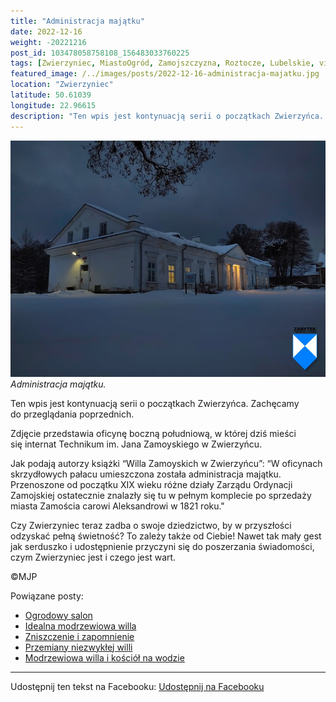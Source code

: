 ```yaml
---
title: "Administracja majątku"
date: 2022-12-16
weight: -20221216
post_id: 103478058758108_156483033760225
tags: [Zwierzyniec, MiastoOgród, Zamojszczyzna, Roztocze, Lubelskie, villarestituta, turystyka, dziedzictwo, zabytki, krajobrazy]
featured_image: /../images/posts/2022-12-16-administracja-majatku.jpg
location: "Zwierzyniec"
latitude: 50.61039
longitude: 22.96615
description: "Ten wpis jest kontynuacją serii o początkach Zwierzyńca. Zachęcamy do przeglądania poprzednich...."
---
```


![Administracja majątku.](/images/posts/2022-12-16-administracja-majatku.jpg)
*Administracja majątku.*

Ten wpis jest kontynuacją serii o początkach Zwierzyńca. Zachęcamy do przeglądania poprzednich.

Zdjęcie przedstawia oficynę boczną południową, w której dziś mieści się internat Technikum im. Jana Zamoyskiego w Zwierzyńcu.

Jak podają autorzy książki “Willa Zamoyskich w Zwierzyńcu”:
“W oficynach skrzydłowych pałacu umieszczona została administracja majątku. Przenoszone od początku XIX wieku różne działy Zarządu Ordynacji Zamojskiej ostatecznie znalazły się tu w pełnym komplecie po sprzedaży miasta Zamościa carowi Aleksandrowi w 1821 roku."

Czy Zwierzyniec teraz zadba o swoje dziedzictwo, by w przyszłości odzyskać pełną świetność?
To zależy także od Ciebie!
Nawet tak mały gest jak serduszko i udostępnienie przyczyni się do poszerzania świadomości, czym Zwierzyniec jest i czego jest wart.



©MJP

Powiązane posty:
- [Ogrodowy salon](/posts/ogrodowy-salon)
- [Idealna modrzewiowa willa](/posts/idealna-modrzewiowa-willa)
- [Zniszczenie i zapomnienie](/posts/zniszczenie-i-zapomnienie)
- [Przemiany niezwykłej willi](/posts/przemiany-niezwyklej-willi)
- [Modrzewiowa willa i kościół na wodzie](/posts/modrzewiowa-willa-i-kosciol-na-wodzie)


---

Udostępnij ten tekst na Facebooku:
[Udostępnij na Facebooku](https://www.facebook.com/sharer/sharer.php?u=https://stowarzyszeniewachniewskiej.pl/posts/administracja-majatku)

<script type="application/ld+json">
{
  "@context": "https://schema.org",
  "@type": "BlogPosting",
  "headline": "Administracja majątku",
  "datePublished": "2022-12-16",
  "dateModified": "2022-12-16",
  "author": {
    "@type": "Person",
    "name": "Michał Jan Patyk"
  },
  "publisher": {
    "@type": "Organization",
    "name": "Stowarzyszenie im. Aleksandry Wachniewskiej",
    "logo": {
      "@type": "ImageObject",
      "url": "https://stowarzyszeniewachniewskiej.pl/images/logo/logo.svg"
    }
  },
  "mainEntityOfPage": {
    "@type": "WebPage",
    "@id": "https://stowarzyszeniewachniewskiej.pl/posts/administracja-majatku"
  },
  "image": {
    "@type": "ImageObject",
    "url": "https://stowarzyszeniewachniewskiej.pl//images/posts/2022-12-16-administracja-majatku.jpg"
  },
  "articleSection": "Dziedzictwo Kulturowe i Zabytki",
  "keywords": "[Zwierzyniec, MiastoOgród, Zamojszczyzna, Roztocze, Lubelskie, villarestituta, turystyka, dziedzictwo, zabytki, krajobrazy]",
  "wordCount": 110,
  "articleBody": "Ten wpis jest kontynuacją serii o początkach Zwierzyńca. Zachęcamy do przeglądania poprzednich.\n\nZdjęcie przedstawia oficynę boczną południową, w której dziś mieści się internat Technikum im. Jana Zamoyskiego w Zwierzyńcu.\n\nJak podają autorzy książki “Willa Zamoyskich w Zwierzyńcu”:\n“W oficynach skrzydłowych pałacu umieszczona została administracja majątku. Przenoszone od początku XIX wieku różne działy Zarządu Ordynacji Zamojskiej ostatecznie znalazły się tu w pełnym komplecie po sprzedaży miasta Zamościa carowi Aleksandrowi w 1821 roku.\"\n\nCzy Zwierzyniec teraz zadba o swoje dziedzictwo, by w przyszłości odzyskać pełną świetność?\nTo zależy także od Ciebie!\nNawet tak mały gest jak serduszko i udostępnienie przyczyni się do poszerzania świadomości, czym Zwierzyniec jest i czego jest wart.\n\n\n\n©MJP",
  "description": "Ten wpis jest kontynuacją serii o początkach Zwierzyńca. Zachęcamy do przeglądania poprzednich....",
  "copyrightHolder": {
    "@type": "Person",
    "name": "Michał Jan Patyk"
  }
}
</script>
<script type="application/ld+json">
{
  "@context": "https://schema.org",
  "@type": "BreadcrumbList",
  "itemListElement": [
    {
      "@type": "ListItem",
      "position": 1,
      "name": "Home",
      "item": "https://stowarzyszeniewachniewskiej.pl"
    },
    {
      "@type": "ListItem",
      "position": 2,
      "name": "posts",
      "item": "https://stowarzyszeniewachniewskiej.pl/posts"
    },
    {
      "@type": "ListItem",
      "position": 3,
      "name": "Administracja majątku",
      "item": "https://stowarzyszeniewachniewskiej.pl/posts/administracja-majatku"
    }
  ]
}
</script>
